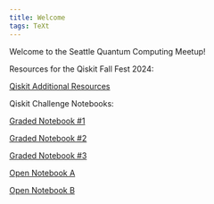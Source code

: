 ```yaml
---
title: Welcome
tags: TeXt
---
```


Welcome to the Seattle Quantum Computing Meetup!  

Resources for the Qiskit Fall Fest 2024:

[Qiskit Additional Resources](https://seattlequantumcomputingmeetup.github.io/resources/QFF_2024_Additional_resources.pdf)

Qiskit Challenge Notebooks:

[Graded Notebook #1](https://seattlequantumcomputingmeetup.github.io/resources/QFF_Graded_Notebook_1.ipynb)

[Graded Notebook #2](https://seattlequantumcomputingmeetup.github.io/resources/QFF_Graded_Notebook_2.ipynb)

[Graded Notebook #3](https://seattlequantumcomputingmeetup.github.io/resources/QFF_Graded_Notebook_3.ipynb)

[Open Notebook A](https://seattlequantumcomputingmeetup.github.io/resources/Open_Notebook_A.ipynb)

[Open Notebook B](https://seattlequantumcomputingmeetup.github.io/resources/Open_Notebook_B.ipynb)

<!--If you see this page, that means you have setup your site. enjoy! :ghost: :ghost: :ghost:

You may want to [config the site](https://kitian616.github.io/jekyll-TeXt-theme/docs/en/configuration) or [writing a post](https://kitian616.github.io/jekyll-TeXt-theme/docs/en/writing-posts) next. Please feel free to [create an issue](https://github.com/kitian616/jekyll-TeXt-theme/issues) or [send me email](mailto:kitian616@outlook.com) if you have any questions.
-->

<!--more-->

<!-- ---

If you like TeXt, don't forget to give me a star. :star2:

[![Star This Project](https://img.shields.io/github/stars/kitian616/jekyll-TeXt-theme.svg?label=Stars&style=social)](https://github.com/kitian616/jekyll-TeXt-theme/)
-->

